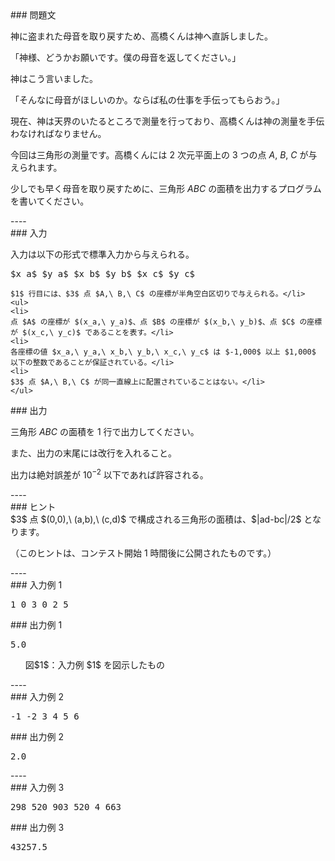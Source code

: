 <div>

<div>
### 問題文
<section>

神に盗まれた母音を取り戻すため、高橋くんは神へ直訴しました。

「神様、どうかお願いです。僕の母音を返してください。」

神はこう言いました。

「そんなに母音がほしいのか。ならば私の仕事を手伝ってもらおう。」


現在、神は天界のいたるところで測量を行っており、高橋くんは神の測量を手伝わなければなりません。

今回は三角形の測量です。高橋くんには $2$ 次元平面上の $3$ つの点 $A,\ B,\ C$ が与えられます。

少しでも早く母音を取り戻すために、三角形 $ABC$ の面積を出力するプログラムを書いてください。
</section>
</div>
----
<div>
### 入力
<section>

入力は以下の形式で標準入力から与えられる。
<pre>
$x_a$ $y_a$ $x_b$ $y_b$ $x_c$ $y_c$
</pre>
```<li>
$1$ 行目には、$3$ 点 $A,\ B,\ C$ の座標が半角空白区切りで与えられる。</li>
<ul>
<li>
点 $A$ の座標が $(x_a,\ y_a)$、点 $B$ の座標が $(x_b,\ y_b)$、点 $C$ の座標が $(x_c,\ y_c)$ であることを表す。</li>
<li>
各座標の値 $x_a,\ y_a,\ x_b,\ y_b,\ x_c,\ y_c$ は $-1,000$ 以上 $1,000$ 以下の整数であることが保証されている。</li>
<li>
$3$ 点 $A,\ B,\ C$ が同一直線上に配置されていることはない。</li>
</ul>
```
</section>
</div>
<div>
### 出力
<section>

三角形 $ABC$ の面積を $1$ 行で出力してください。

また、出力の末尾には改行を入れること。

出力は絶対誤差が $10^{-2}$ 以下であれば許容される。
</section>
</div>
----
<div>
### ヒント
<section>
$3$ 点 $(0,0),\ (a,b),\ (c,d)$ で構成される三角形の面積は、$|ad-bc|/2$ となります。

（このヒントは、コンテスト開始 $1$ 時間後に公開されたものです。）
</section>
</div>
----
<div>
### 入力例 1
<section>
<pre>
1 0 3 0 2 5
</pre>
</section>
</div>
<div>
### 出力例 1
<section>
<pre>
5.0
</pre>
<ul>
<div>
<img>
</img>
<div>
図$1$：入力例 $1$ を図示したもの</div>
</div>
</ul>
</section>
</div>
----
<div>
### 入力例 2
<section>
<pre>
-1 -2 3 4 5 6
</pre>
</section>
</div>
<div>
### 出力例 2
<section>
<pre>
2.0
</pre>
</section>
</div>
----
<div>
### 入力例 3
<section>
<pre>
298 520 903 520 4 663
</pre>
</section>
</div>
<div>
### 出力例 3
<section>
<pre>
43257.5
</pre>
</section>
</div>

</div>
